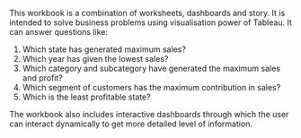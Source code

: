 This workbook is a combination of worksheets, dashboards and story. It is intended to solve business problems using visualisation power of Tableau.
It can answer questions like:
1. Which state has generated maximum sales?
2. Which year has given the lowest sales?
3. Which category and subcategory have generated the maximum sales and profit?
4. Which segment of customers has the maximum contribution in sales?
5. Which is the least profitable state?

The workbook also includes interactive dashboards through which the user can interact dynamically to get more detailed level of information.


